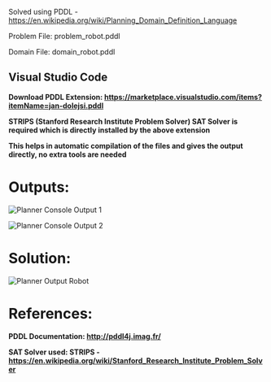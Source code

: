 Solved using PDDL - https://en.wikipedia.org/wiki/Planning_Domain_Definition_Language

Problem File: problem_robot.pddl

Domain File: domain_robot.pddl

## Visual Studio Code
**Download PDDL Extension: https://marketplace.visualstudio.com/items?itemName=jan-dolejsi.pddl**

**STRIPS (Stanford Research Institute Problem Solver) SAT Solver is required which is directly installed by the above extension**

**This helps in automatic compilation of the files and gives the output directly, no extra tools are needed**

# Outputs:

![Planner Console Output 1](https://user-images.githubusercontent.com/63910248/168812902-1b626f92-2930-4e00-8203-2a03a0bee777.PNG)

![Planner Console Output 2](https://user-images.githubusercontent.com/63910248/168812909-bd5c7658-3af6-41c6-9ecd-08add86c9e4a.PNG)

# Solution:

![Planner Output Robot](https://user-images.githubusercontent.com/63910248/168812932-f88023c7-1f41-46ec-94c4-ef963d7f47cc.PNG)

# References:

**PDDL Documentation: http://pddl4j.imag.fr/**

**SAT Solver used: STRIPS - https://en.wikipedia.org/wiki/Stanford_Research_Institute_Problem_Solver**
